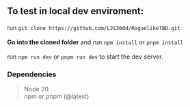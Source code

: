 ## To test in local dev enviroment:
run `git clone https://github.com/LJS360d/RoguelikeTBD.git` <br><br>
**Go into the cloned folder** and 
run `npm install` or `pnpm install`<br><br>
run `npm run dev` or `pnpm run dev` to start the dev server.

### Dependencies
> Node 20 <br>
> npm or pnpm (@latest) 
